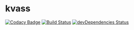 # kvass
[![Codacy Badge](https://api.codacy.com/project/badge/Grade/f0999d7f6abb469a8495dae65d5bb084)](https://www.codacy.com/app/korzhev/kvass?utm_source=github.com&amp;utm_medium=referral&amp;utm_content=korzhev/kvass&amp;utm_campaign=Badge_Grade)
[![Build Status](https://travis-ci.org/korzhev/kvass.svg?branch=master)](https://travis-ci.org/korzhev/kvass)
[![devDependencies Status](https://david-dm.org/korzhev/kvass/dev-status.svg)](https://david-dm.org/korzhev/kvass?type=dev)